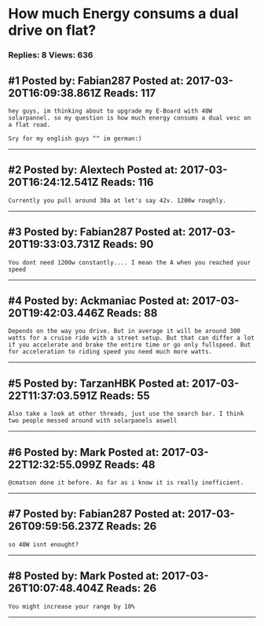 # How much Energy consums a dual drive on flat?

### Replies: 8 Views: 636

## \#1 Posted by: Fabian287 Posted at: 2017-03-20T16:09:38.861Z Reads: 117

```
hey guys, im thinking about to upgrade my E-Board with 40W solarpannel. so my question is how much energy consums a dual vesc on a flat road.

Sry for my english guys ^^ im german:)
```

---
## \#2 Posted by: Alextech Posted at: 2017-03-20T16:24:12.541Z Reads: 116

```
Currently you pull around 30a at let's say 42v. 1200w roughly.
```

---
## \#3 Posted by: Fabian287 Posted at: 2017-03-20T19:33:03.731Z Reads: 90

```
You dont need 1200w constantly.... I mean the A when you reached your speed
```

---
## \#4 Posted by: Ackmaniac Posted at: 2017-03-20T19:42:03.446Z Reads: 88

```
Depends on the way you drive. But in average it will be around 300 watts for a cruise ride with a street setup. But that can differ a lot if you accelerate and brake the entire time or go only fullspeed. But for acceleration to riding speed you need much more watts.
```

---
## \#5 Posted by: TarzanHBK Posted at: 2017-03-22T11:37:03.591Z Reads: 55

```
Also take a look at other threads, just use the search bar. I think two people messed around with solarpanels aswell
```

---
## \#6 Posted by: Mark Posted at: 2017-03-22T12:32:55.099Z Reads: 48

```
@cmatson done it before. As far as i know it is really inefficient.
```

---
## \#7 Posted by: Fabian287 Posted at: 2017-03-26T09:59:56.237Z Reads: 26

```
so 40W isnt enought?
```

---
## \#8 Posted by: Mark Posted at: 2017-03-26T10:07:48.404Z Reads: 26

```
You might increase your range by 10%
```

---

